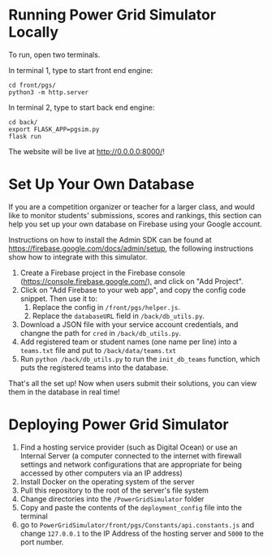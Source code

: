 # Running Power Grid Simulator Locally

To run, open two terminals.


In terminal 1, type to start front end engine:
```
cd front/pgs/
python3 -m http.server 
```
In terminal 2, type to start back end engine: 
```
cd back/
export FLASK_APP=pgsim.py
flask run
```

The website will be live at http://0.0.0.0:8000/!



# Set Up Your Own Database
If you are a competition organizer or teacher for a larger class, and would like to monitor students' submissions, scores and rankings, this section can help you set up your own database on Firebase using your Google account.

Instructions on how to install the Admin SDK can be found at https://firebase.google.com/docs/admin/setup, the following instructions show how to integrate with this simulator.

1. Create a Firebase project in the Firebase console (https://console.firebase.google.com/), and click on "Add Project". 
2. Click on "Add Firebase to your web app", and copy the config code snippet. Then use it to:
	1. Replace the config in `/front/pgs/helper.js`.
	2. Replace the `databaseURL` field in `/back/db_utils.py`.
3. Download a JSON file with your service account credentials, and changne the path for `cred` in `/back/db_utils.py`.
4. Add registered team or student names (one name per line) into a `teams.txt` file and put to `/back/data/teams.txt`
3. Run `python /back/db_utils.py` to run the `init_db_teams` function, which puts the registered teams into the database.

That's all the set up! Now when users submit their solutions, you can view them in the database in real time!

# Deploying Power Grid Simulator
1. Find a hosting service provider (such as Digital Ocean) or use an Internal Server (a computer connected to the internet with firewall settings and network configurations that are appropriate for being accessed by other computers via an IP address)
2. Install Docker on the operating system of the server
3. Pull this repository to the root of the server's file system
4. Change directories into the `/PowerGridSimulator` folder
5. Copy and paste the contents of the `deployment_config` file into the terminal
6. go to `PowerGridSimulator/front/pgs/Constants/api.constants.js` and change `127.0.0.1` to the IP Address of the hosting server and `5000` to the port number. 
